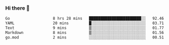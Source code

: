 ### Hi there 👋

<!--
**yeya24/yeya24** is a ✨ _special_ ✨ repository because its `README.md` (this file) appears on your GitHub profile.

Here are some ideas to get you started:

- 🔭 I’m currently working on ...
- 🌱 I’m currently learning ...
- 👯 I’m looking to collaborate on ...
- 🤔 I’m looking for help with ...
- 💬 Ask me about ...
- 📫 How to reach me: ...
- 😄 Pronouns: ...
- ⚡ Fun fact: ...
-->

<!--START_SECTION:waka-->

```txt
Go                   8 hrs 28 mins   ███████████████████████░░   92.46 %
YAML                 20 mins         █░░░░░░░░░░░░░░░░░░░░░░░░   03.71 %
Text                 9 mins          ▒░░░░░░░░░░░░░░░░░░░░░░░░   01.77 %
Markdown             8 mins          ▒░░░░░░░░░░░░░░░░░░░░░░░░   01.56 %
go.mod               2 mins          ░░░░░░░░░░░░░░░░░░░░░░░░░   00.51 %
```

<!--END_SECTION:waka-->
